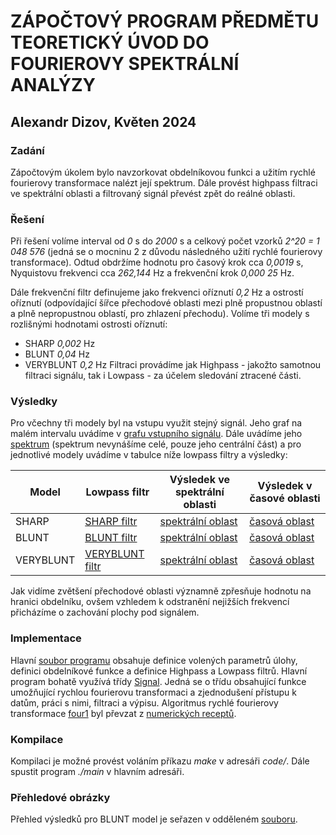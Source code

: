 # ZÁPOČTOVÝ PROGRAM PŘEDMĚTU TEORETICKÝ ÚVOD DO FOURIEROVY SPEKTRÁLNÍ ANALÝZY
## Alexandr Dizov, Květen 2024

### Zadání

Zápočtovým úkolem bylo navzorkovat obdelníkovou funkci a užitím rychlé fourierovy transformace nalézt její spektrum. Dále provést highpass filtraci ve spektrální oblasti a filtrovaný signál převést zpět do reálné oblasti.

### Řešení

Při řešení volíme interval od _0_ s do _2000_ s a celkový počet vzorků _2^20 = 1 048 576_ (jedná se o mocninu 2 z důvodu následného užití rychlé fourierovy transformace). Odtud obdržíme hodnotu pro časový krok cca _0,0019_ s, Nyquistovu frekvenci cca _262,144_ Hz a frekvenční krok _0,000 25_ Hz.

Dále frekvenční filtr definujeme jako frekvenci oříznutí _0,2_ Hz a ostrostí oříznutí (odpovídající šířce přechodové oblasti mezi plně propustnou oblastí a plně nepropustnou oblastí, pro zhlazení přechodu). Volíme tři modely s rozlišnými hodnotami ostrosti oříznutí:
* SHARP _0,002_ Hz
* BLUNT _0,04_ Hz
* VERYBLUNT _0,2_ Hz
Filtraci provádíme jak Highpass - jakožto samotnou filtraci signálu, tak i Lowpass - za účelem sledování ztracené části.

### Výsledky

Pro včechny tři modely byl na vstupu využit stejný signál. Jeho graf na malém intervalu uvádíme v [grafu vstupního signálu](result/SHARP/01-timeDomain.pdf). Dále uvádíme jeho [spektrum](result/SHARP/02-SpectralDomain.pdf) (spektrum nevynášíme celé, pouze jeho centrální část) a pro jednotlivé modely uvádíme v tabulce níže lowpass filtry a výsledky:

|Model|Lowpass filtr|Výsledek ve spektrální oblasti|Výsledek v časové oblasti|
|-----|-------------|------------------------------|--------------|
|SHARP|[SHARP filtr](result/SHARP/03-Lowpass.pdf)|[spektrální oblast](result/SHARP/04-SpectralDomainFiltered.pdf)|[časová oblast](result/SHARP/05-timeDomainFiltered.pdf)|
|BLUNT|[BLUNT filtr](result/BLUNT/03-Lowpass.pdf)|[spektrální oblast](result/BLUNT/04-SpectralDomainFiltered.pdf)|[časová oblast](result/BLUNT/05-timeDomainFiltered.pdf)|
|VERYBLUNT|[VERYBLUNT filtr](result/VERYBLUNT/03-Lowpass.pdf)|[spektrální oblast](result/VERYBLUNT/04-SpectralDomainFiltered.pdf)|[časová oblast](result/VERYBLUNT/05-timeDomainFiltered.pdf)|

Jak vidíme zvětšení přechodové oblasti významně zpřesňuje hodnotu na hranici obdelníku, ovšem vzhledem k odstranění nejižších frekvencí přicházíme o zachování plochy pod signálem.

### Implementace

Hlavní [soubor programu](main.cpp) obsahuje definice volených parametrů úlohy, definici obdelníkové funkce a definice Highpass a Lowpass filtrů. Hlavní program bohatě využívá třídy [Signal](code/headers/signal.hpp). Jedná se o třídu obsahující funkce umožňující rychlou fourierovu transformaci a zjednodušení přístupu k datům, práci s nimi, filtraci a výpisu. Algoritmus rychlé fourierovy transformace [four1](code/src/four1.c) byl převzat z [numerických receptů](https://www.grad.hr/nastava/gs/prg/NumericalRecipesinC.pdf).

### Kompilace

Kompilaci je možné provést voláním příkazu _make_ v adresáři _code/_. Dále spustit program _./main_ v hlavním adresáři.

### Přehledové obrázky

Přehled výsledků pro BLUNT model je seřazen v odděleném [souboru](VysledkyBLUNT.pdf).
